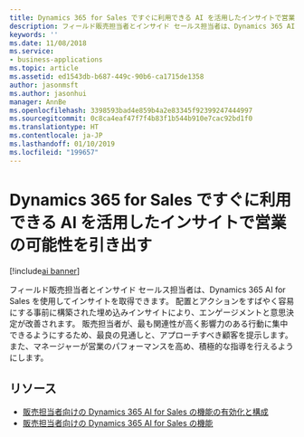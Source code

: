 ```yaml
---
title: Dynamics 365 for Sales ですぐに利用できる AI を活用したインサイトで営業の可能性を引き出す
description: フィールド販売担当者とインサイド セールス担当者は、Dynamics 365 AI for Sales を使用してインサイトを取得する
keywords: ''
ms.date: 11/08/2018
ms.service:
- business-applications
ms.topic: article
ms.assetid: ed1543db-b687-449c-90b6-ca1715de1358
author: jasonmsft
ms.author: jasonhui
manager: AnnBe
ms.openlocfilehash: 3398593bad4e859b4a2e83345f92399247444997
ms.sourcegitcommit: 0c8ca4eaf47f7f4b83f1b544b910e7cac92bd1f0
ms.translationtype: HT
ms.contentlocale: ja-JP
ms.lasthandoff: 01/10/2019
ms.locfileid: "199657"
---
```

# <a name="unlock-sales-potential-with-ai-driven-insights-readily-available-for-dynamics-365-for-sales"></a>Dynamics 365 for Sales ですぐに利用できる AI を活用したインサイトで営業の可能性を引き出す

[!include[ai banner](../includes/ai.md)] 

フィールド販売担当者とインサイド セールス担当者は、Dynamics 365 AI for Sales を使用してインサイトを取得できます。 配置とアクションをすばやく容易にする事前に構築された埋め込みインサイトにより、エンゲージメントと意思決定が改善されます。 販売担当者が、最も関連性が高く影響力のある行動に集中できるようにするため、最良の見通しと、アプローチすべき顧客を提示します。 また、マネージャーが営業のパフォーマンスを高め、積極的な指導を行えるようにします。 

## <a name="resources"></a>リソース

- [販売担当者向けの Dynamics 365 AI for Sales の機能の有効化と構成](https://docs.microsoft.com/dynamics365/ai/sales/configure-enable-dynamics-365-ai-sales)
- [販売担当者向けの Dynamics 365 AI for Sales の機能](https://docs.microsoft.com/dynamics365/ai/sales/dynamics-365-ai-for-sales)
